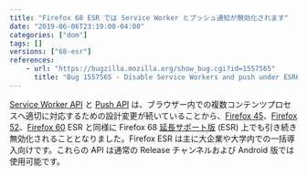 ```yaml
---
title: "Firefox 68 ESR では Service Worker とプッシュ通知が無効化されます"
date: "2019-06-06T23:19:00-04:00"
categories: ["dom"]
tags: []
versions: ["68-esr"]
references:
    - url: "https://bugzilla.mozilla.org/show_bug.cgi?id=1557565"
      title: "Bug 1557565 - Disable Service Workers and push under ESR68 but not under Fennec"
---
```

[Service Worker API](https://developer.mozilla.org/docs/Web/API/Service_Worker_API) と [Push API](https://developer.mozilla.org/docs/Web/API/Push_API) は、ブラウザー内での複数コンテンツプロセスへ適切に対応するための設計変更が続いていることから、[Firefox 45](https://www.fxsitecompat.dev/ja/docs/2016/service-workers-have-been-disabled-in-firefox-45-esr/)、[Firefox 52](https://www.fxsitecompat.dev/ja/docs/2017/service-workers-and-push-notifications-are-disabled-on-firefox-52-esr/)、[Firefox 60](https://www.fxsitecompat.dev/ja/docs/2018/service-workers-and-push-notifications-are-disabled-on-firefox-60-esr/) ESR と同様に Firefox 68 [延長サポート版](https://www.mozilla.org/firefox/organizations/) (ESR) 上でも引き続き無効化されることとなりました。Firefox ESR は主に大企業や大学内での一括導入向けです。これらの API は通常の Release チャンネルおよび Android 版では使用可能です。
